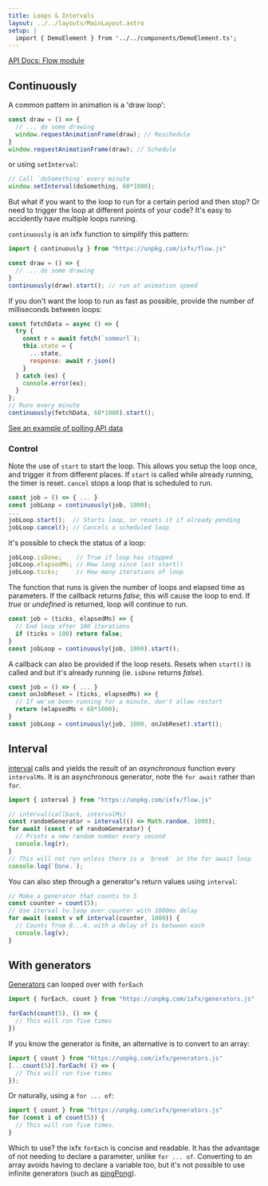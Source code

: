 ```yaml
---
title: Loops & Intervals
layout: ../../layouts/MainLayout.astro
setup: |
  import { DemoElement } from '../../components/DemoElement.ts';
---
```


[API Docs: Flow module](https://clinth.github.io/ixfx/modules/Flow.html)

## Continuously

A common pattern in animation is a 'draw loop':

```js
const draw = () => {
  // ... do some drawing
  window.requestAnimationFrame(draw); // Reschedule
}
window.requestAnimationFrame(draw); // Schedule
```

or using `setInterval`:
```js
// Call `doSomething` every minute
window.setInterval(doSomething, 60*1000);
```

But what if you want to the loop to run for a certain period and then stop? Or need to trigger the loop at different points of your code? It's easy to accidently have multiple loops running.

`continuously` is an ixfx function to simplify this pattern:

```js
import { continuously } from "https://unpkg.com/ixfx/flow.js"

const draw = () => {
  // ... do some drawing
}
continuously(draw).start(); // run at animation speed
```

If you don't want the loop to run as fast as possible, provide the number of milliseconds between loops:

```js
const fetchData = async () => {
  try {
    const r = await fetch(`someurl`);
    this.state = {
      ...state,
      response: await r.json()
    }
  } catch (ex) {
    console.error(ex);
  }
};
// Runs every minute
continuously(fetchData, 60*1000).start();
```

[See an example of polling API data](https://github.com/ClintH/ixfx-demos/tree/main/flow/fetch-poll)

### Control

Note the use of `start` to start the loop. This allows you setup the loop once, and trigger it from different places. If `start` is called while already running, the timer is reset. `cancel` stops a loop that is scheduled to run.

```js
const job = () => { ... }
const jobLoop = continuously(job, 1000);
...
jobLoop.start();  // Starts loop, or resets it if already pending
jobLoop.cancel(); // Cancels a scheduled loop
```

It's possible to check the status of a loop:
```js
jobLoop.isDone;    // True if loop has stopped
jobLoop.elapsedMs; // How long since last start()
jobLoop.ticks;     // How many iterations of loop
```

The function that runs is given the number of loops and elapsed time as parameters. If the callback returns _false_, this will cause the loop to end. If _true_ or _undefined_ is returned, loop will continue to run.

```js
const job = (ticks, elapsedMs) => { 
  // End loop after 100 iterations  
  if (ticks > 100) return false; 
}
const jobLoop = continuously(job, 1000).start();
```

A callback can also be provided if the loop resets. Resets when  `start()` is called and but it's already running (ie. `isDone` returns _false_).

```js
const job = () => { ... }
const onJobReset = (ticks, elapsedMs) => {
  // If we've been running for a minute, don't allow restart
  return (elapsedMs < 60*1000); 
}
const jobLoop = continuously(job, 1000, onJobReset).start();
```

<a name="interval"></a>

## Interval

[interval](https://clinth.github.io/ixfx/modules/Flow.html#interval) calls and yields the result of an _asynchronous_ function every `intervalMs`. It is an asynchronous generator, note the `for await` rather than `for`.

```js
import { interval } from "https://unpkg.com/ixfx/flow.js"

// interval(callback, intervalMs)
const randomGenerator = interval(() => Math.random, 1000);
for await (const r of randomGenerator) {
  // Prints a new random number every second
  console.log(r);
}
// This will not run unless there is a `break` in the for await loop
console.log(`Done.`); 
```

You can also step through a generator's return values using `interval`:

```js
// Make a generator that counts to 5
const counter = count(5);
// Use iterval to loop over counter with 1000ms delay
for await (const v of interval(counter, 1000)) {
  // Counts from 0...4, with a delay of 1s between each
  console.log(v);
}
```

## With generators

[Generators](../data/generator) can looped over with `forEach`

```js
import { forEach, count } from "https://unpkg.com/ixfx/generators.js"

forEach(count(5), () => {
  // This will run five times
})
```

If you know the generator is finite, an alternative is to convert to an array:

```js
import { count } from "https://unpkg.com/ixfx/generators.js"
[...count(5)].forEach( () => {
  // This will run five times
});
```

Or naturally, using a `for ... of`:

```js
import { count } from "https://unpkg.com/ixfx/generators.js"
for (const i of count(5)) {
  // This will run five times.
}
```

Which to use? the ixfx `forEach` is concise and readable. It has the advantage of not needing to declare a parameter, unlike `for ... of`. Converting to an array avoids having to declare a variable too, but it's not possible to use infinite generators (such as [pingPong](../../data/generator#pingPong)).
